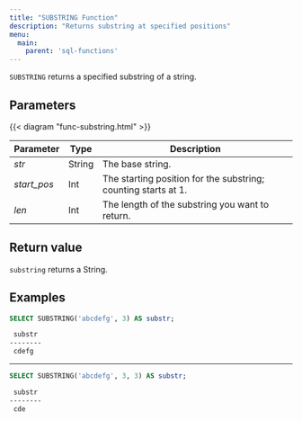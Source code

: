 ```yaml
---
title: "SUBSTRING Function"
description: "Returns substring at specified positions"
menu:
  main:
    parent: 'sql-functions'
---
```


`SUBSTRING` returns a specified substring of a string.

## Parameters

{{< diagram "func-substring.html" >}}

Parameter | Type | Description
----------|------|------------
_str_ | String | The base string.
_start&lowbar;pos_ | Int | The starting position for the substring; counting starts at 1.
_len_ | Int | The length of the substring you want to return.

## Return value

`substring` returns a String.

## Examples

```sql
SELECT SUBSTRING('abcdefg', 3) AS substr;
```
```bash
 substr
--------
 cdefg
```

 <hr/>

```sql
SELECT SUBSTRING('abcdefg', 3, 3) AS substr;
```
```bash
 substr
--------
 cde
```
